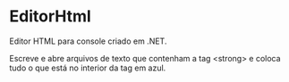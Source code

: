 # EditorHtml
Editor HTML para console criado em .NET.

Escreve e abre arquivos de texto que contenham a tag \<strong> e coloca tudo o que está no interior da tag em azul.

